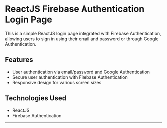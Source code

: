 # ReactJS Firebase Authentication Login Page

This is a simple ReactJS login page integrated with Firebase Authentication, allowing users to sign in using their email and password or through Google Authentication.

## Features

- User authentication via email/password and Google Authentication
- Secure user authentication with Firebase Authentication
- Responsive design for various screen sizes

## Technologies Used

- ReactJS
- Firebase Authentication

---
